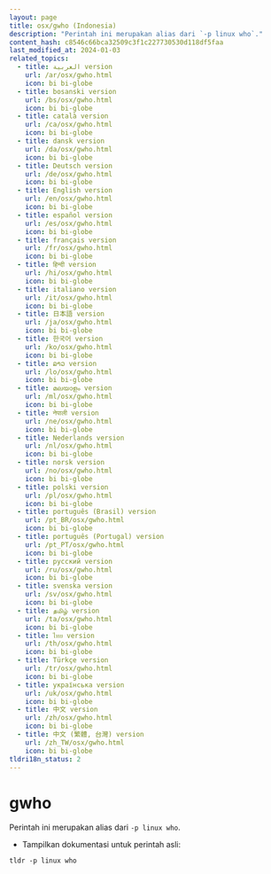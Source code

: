 ```yaml
---
layout: page
title: osx/gwho (Indonesia)
description: "Perintah ini merupakan alias dari `-p linux who`."
content_hash: c8546c66bca32509c3f1c227730530d118df5faa
last_modified_at: 2024-01-03
related_topics:
  - title: العربية version
    url: /ar/osx/gwho.html
    icon: bi bi-globe
  - title: bosanski version
    url: /bs/osx/gwho.html
    icon: bi bi-globe
  - title: català version
    url: /ca/osx/gwho.html
    icon: bi bi-globe
  - title: dansk version
    url: /da/osx/gwho.html
    icon: bi bi-globe
  - title: Deutsch version
    url: /de/osx/gwho.html
    icon: bi bi-globe
  - title: English version
    url: /en/osx/gwho.html
    icon: bi bi-globe
  - title: español version
    url: /es/osx/gwho.html
    icon: bi bi-globe
  - title: français version
    url: /fr/osx/gwho.html
    icon: bi bi-globe
  - title: हिन्दी version
    url: /hi/osx/gwho.html
    icon: bi bi-globe
  - title: italiano version
    url: /it/osx/gwho.html
    icon: bi bi-globe
  - title: 日本語 version
    url: /ja/osx/gwho.html
    icon: bi bi-globe
  - title: 한국어 version
    url: /ko/osx/gwho.html
    icon: bi bi-globe
  - title: ລາວ version
    url: /lo/osx/gwho.html
    icon: bi bi-globe
  - title: മലയാളം version
    url: /ml/osx/gwho.html
    icon: bi bi-globe
  - title: नेपाली version
    url: /ne/osx/gwho.html
    icon: bi bi-globe
  - title: Nederlands version
    url: /nl/osx/gwho.html
    icon: bi bi-globe
  - title: norsk version
    url: /no/osx/gwho.html
    icon: bi bi-globe
  - title: polski version
    url: /pl/osx/gwho.html
    icon: bi bi-globe
  - title: português (Brasil) version
    url: /pt_BR/osx/gwho.html
    icon: bi bi-globe
  - title: português (Portugal) version
    url: /pt_PT/osx/gwho.html
    icon: bi bi-globe
  - title: русский version
    url: /ru/osx/gwho.html
    icon: bi bi-globe
  - title: svenska version
    url: /sv/osx/gwho.html
    icon: bi bi-globe
  - title: தமிழ் version
    url: /ta/osx/gwho.html
    icon: bi bi-globe
  - title: ไทย version
    url: /th/osx/gwho.html
    icon: bi bi-globe
  - title: Türkçe version
    url: /tr/osx/gwho.html
    icon: bi bi-globe
  - title: українська version
    url: /uk/osx/gwho.html
    icon: bi bi-globe
  - title: 中文 version
    url: /zh/osx/gwho.html
    icon: bi bi-globe
  - title: 中文 (繁體, 台灣) version
    url: /zh_TW/osx/gwho.html
    icon: bi bi-globe
tldri18n_status: 2
---
```

# gwho

Perintah ini merupakan alias dari `-p linux who`.

- Tampilkan dokumentasi untuk perintah asli:

`tldr -p linux who`

